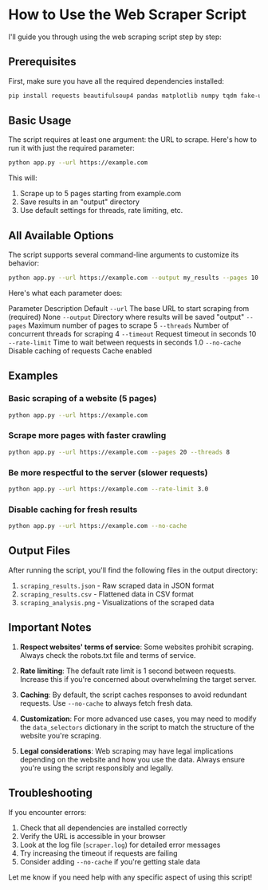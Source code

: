 # How to Use the Web Scraper Script

I'll guide you through using the web scraping script step by step:

## Prerequisites

First, make sure you have all the required dependencies installed:

```bash
pip install requests beautifulsoup4 pandas matplotlib numpy tqdm fake-useragent
```

## Basic Usage

The script requires at least one argument: the URL to scrape. Here's how to run it with just the required parameter:

```bash
python app.py --url https://example.com
```

This will:

1. Scrape up to 5 pages starting from example.com
2. Save results in an "output" directory
3. Use default settings for threads, rate limiting, etc.

## All Available Options

The script supports several command-line arguments to customize its behavior:

```bash
python app.py --url https://example.com --output my_results --pages 10 --threads 8 --timeout 15 --rate-limit 2.0 --no-cache
```

Here's what each parameter does:

 Parameter  Description  Default  `--url`  The base URL to start scraping from (required)  None  `--output`  Directory where results will be saved  "output"  `--pages`  Maximum number of pages to scrape  5  `--threads`  Number of concurrent threads for scraping  4  `--timeout`  Request timeout in seconds  10  `--rate-limit`  Time to wait between requests in seconds  1.0  `--no-cache`  Disable caching of requests  Cache enabled 

## Examples

### Basic scraping of a website (5 pages)

```bash
python app.py --url https://example.com
```

### Scrape more pages with faster crawling

```bash
python app.py --url https://example.com --pages 20 --threads 8
```

### Be more respectful to the server (slower requests)

```bash
python app.py --url https://example.com --rate-limit 3.0
```

### Disable caching for fresh results

```bash
python app.py --url https://example.com --no-cache
```

## Output Files

After running the script, you'll find the following files in the output directory:

1. `scraping_results.json` - Raw scraped data in JSON format
2. `scraping_results.csv` - Flattened data in CSV format
3. `scraping_analysis.png` - Visualizations of the scraped data

## Important Notes

1. **Respect websites' terms of service**: Some websites prohibit scraping. Always check the robots.txt file and terms of service.

2. **Rate limiting**: The default rate limit is 1 second between requests. Increase this if you're concerned about overwhelming the target server.

3. **Caching**: By default, the script caches responses to avoid redundant requests. Use `--no-cache` to always fetch fresh data.

4. **Customization**: For more advanced use cases, you may need to modify the `data_selectors` dictionary in the script to match the structure of the website you're scraping.

5. **Legal considerations**: Web scraping may have legal implications depending on the website and how you use the data. Always ensure you're using the script responsibly and legally.

## Troubleshooting

If you encounter errors:

1. Check that all dependencies are installed correctly
2. Verify the URL is accessible in your browser
3. Look at the log file (`scraper.log`) for detailed error messages
4. Try increasing the timeout if requests are failing
5. Consider adding `--no-cache` if you're getting stale data

Let me know if you need help with any specific aspect of using this script!